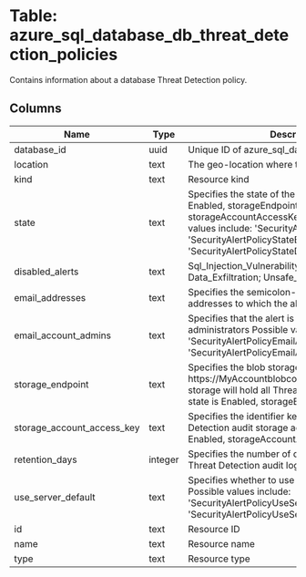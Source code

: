 
# Table: azure_sql_database_db_threat_detection_policies
Contains information about a database Threat Detection policy.
## Columns
| Name        | Type           | Description  |
| ------------- | ------------- | -----  |
|database_id|uuid|Unique ID of azure_sql_databases table (FK)|
|location|text|The geo-location where the resource lives|
|kind|text|Resource kind|
|state|text|Specifies the state of the policy If state is Enabled, storageEndpoint and storageAccountAccessKey are required Possible values include: 'SecurityAlertPolicyStateNew', 'SecurityAlertPolicyStateEnabled', 'SecurityAlertPolicyStateDisabled'|
|disabled_alerts|text|Sql_Injection_Vulnerability; Access_Anomaly; Data_Exfiltration; Unsafe_Action|
|email_addresses|text|Specifies the semicolon-separated list of e-mail addresses to which the alert is sent|
|email_account_admins|text|Specifies that the alert is sent to the account administrators Possible values include: 'SecurityAlertPolicyEmailAccountAdminsEnabled', 'SecurityAlertPolicyEmailAccountAdminsDisabled'|
|storage_endpoint|text|Specifies the blob storage endpoint (eg https://MyAccountblobcorewindowsnet) This blob storage will hold all Threat Detection audit logs If state is Enabled, storageEndpoint is required|
|storage_account_access_key|text|Specifies the identifier key of the Threat Detection audit storage account If state is Enabled, storageAccountAccessKey is required|
|retention_days|integer|Specifies the number of days to keep in the Threat Detection audit logs|
|use_server_default|text|Specifies whether to use the default server policy Possible values include: 'SecurityAlertPolicyUseServerDefaultEnabled', 'SecurityAlertPolicyUseServerDefaultDisabled'|
|id|text|Resource ID|
|name|text|Resource name|
|type|text|Resource type|
